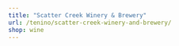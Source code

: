 ```yaml
---
title: "Scatter Creek Winery & Brewery"
url: /tenino/scatter-creek-winery-and-brewery/
shop: wine
---
```

